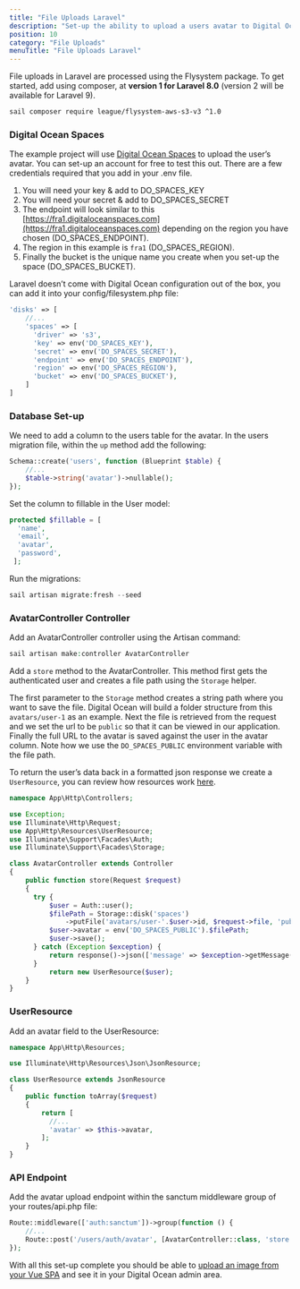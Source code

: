```yaml
---
title: "File Uploads Laravel"
description: "Set-up the ability to upload a users avatar to Digital Ocean Spaces, using the Flysystem in Laravel."
position: 10
category: "File Uploads"
menuTitle: "File Uploads Laravel"
---
```


File uploads in Laravel are processed using the Flysystem package. To get started, add using composer, at **version 1 for Laravel 8.0** (version 2 will be available for Laravel 9).

```bash
sail composer require league/flysystem-aws-s3-v3 ^1.0
```

### Digital Ocean Spaces

The example project will use [Digital Ocean Spaces](https://www.digitalocean.com/products/spaces/) to upload the user’s avatar. You can set-up an account for free to test this out. There are a few credentials required that you add in your .env file.

1. You will need your key & add to DO_SPACES_KEY
2. You will need your secret & add to DO_SPACES_SECRET
3. The endpoint will look similar to this [https://fra1.digitaloceanspaces.com](https://fra1.digitaloceanspaces.com) depending on the region you have chosen (DO_SPACES_ENDPOINT).
4. The region in this example is `fra1` (DO_SPACES_REGION).
5. Finally the bucket is the unique name you create when you set-up the space (DO_SPACES_BUCKET).

Laravel doesn’t come with Digital Ocean configuration out of the box, you can add it into your config/filesystem.php file:

```php
'disks' => [
	//...
	'spaces' => [
	  'driver' => 's3',
	  'key' => env('DO_SPACES_KEY'),
	  'secret' => env('DO_SPACES_SECRET'),
	  'endpoint' => env('DO_SPACES_ENDPOINT'),
	  'region' => env('DO_SPACES_REGION'),
	  'bucket' => env('DO_SPACES_BUCKET'),
	]
]
```

### Database Set-up

We need to add a column to the users table for the avatar. In the users migration file, within the `up` method add the following:

```php
Schema::create('users', function (Blueprint $table) {
	//...
	$table->string('avatar')->nullable();
});
```

Set the column to fillable in the User model:

```php
protected $fillable = [
  'name',
  'email',
  'avatar',
  'password',
 ];
```

Run the migrations:

```php
sail artisan migrate:fresh --seed
```

### AvatarController Controller

Add an AvatarController controller using the Artisan command:

```php
sail artisan make:controller AvatarController
```

Add a `store` method to the AvatarController. This method first gets the authenticated user and creates a file path using the `Storage` helper.

The first parameter to the `Storage` method creates a string path where you want to save the file. Digital Ocean will build a folder structure from this `avatars/user-1` as an example. Next the file is retrieved from the request and we set the url to be `public` so that it can be viewed in our application. Finally the full URL to the avatar is saved against the user in the avatar column. Note how we use the `DO_SPACES_PUBLIC` environment variable with the file path.

To return the user’s data back in a formatted json response we create a `UserResource`, you can review how resources work [here](https://laravel.com/docs/8.x/eloquent-resources#introduction).

```php
namespace App\Http\Controllers;

use Exception;
use Illuminate\Http\Request;
use App\Http\Resources\UserResource;
use Illuminate\Support\Facades\Auth;
use Illuminate\Support\Facades\Storage;

class AvatarController extends Controller
{
    public function store(Request $request)
    {
      try {
          $user = Auth::user();
          $filePath = Storage::disk('spaces')
              ->putFile('avatars/user-'.$user->id, $request->file, 'public');
          $user->avatar = env('DO_SPACES_PUBLIC').$filePath;
          $user->save();
      } catch (Exception $exception) {
          return response()->json(['message' => $exception->getMessage()], 409);
      }
          return new UserResource($user);
    }
}
```

### UserResource

Add an avatar field to the UserResource:

```php
namespace App\Http\Resources;

use Illuminate\Http\Resources\Json\JsonResource;

class UserResource extends JsonResource
{
    public function toArray($request)
    {
        return [
		  //...
          'avatar' => $this->avatar,
        ];
    }
}
```

### API Endpoint

Add the avatar upload endpoint within the sanctum middleware group of your routes/api.php file:

```php
Route::middleware(['auth:sanctum'])->group(function () {
    //...
	Route::post('/users/auth/avatar', [AvatarController::class, 'store']);
});
```

With all this set-up complete you should be able to [upload an image from your Vue SPA](/file-uploads/single-file-upload-vue) and see it in your Digital Ocean admin area.
